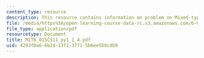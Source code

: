 ```yaml
---
content_type: resource
description: This resource contains information on problem on Mixed-type expression.
file: /media/https%3A/open-learning-course-data-rc.s3.amazonaws.com/6-01sc-introduction-to-electrical-engineering-and-computer-science-i-spring-2011/4293f0a66b2d13f237715b6ee5b9cdb9_MIT6_01SCS11_py1_1_4.pdf
file_type: application/pdf
resourcetype: Document
title: MIT6_01SCS11_py1_1_4.pdf
uid: 4293f0a6-6b2d-13f2-3771-5b6ee5b9cdb9
---
```


